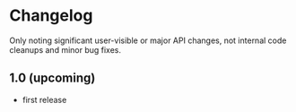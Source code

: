 # Changelog

Only noting significant user-visible or major API changes, not internal code cleanups and minor bug fixes.

## 1.0 (upcoming)

* first release


